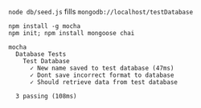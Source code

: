 `node db/seed.js` fills `mongodb://localhost/testDatabase` 

    npm install -g mocha
    npm init; npm install mongoose chai
    
    mocha
      Database Tests
        Test Database
          ✓ New name saved to test database (47ms)
          ✓ Dont save incorrect format to database
          ✓ Should retrieve data from test database
    
      3 passing (108ms)
